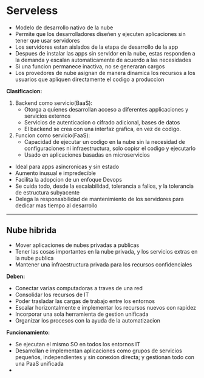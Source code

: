 
# Serveless

- Modelo de desarrollo nativo de la nube
- Permite que los desarrolladores diseñen y ejecuten aplicaciones sin tener que usar servidores
- Los servidores estan aislados de la etapa de desarrollo de la app
- Despues de instalar las apps sin servidor en la nube, estas responden a la demanda y escalan automaticamente de acuerdo a las necesidades
- Si una funcion permanece inactiva, no se generaran cargos
- Los provedores de nube asignan de manera dinamica los recursos a los usuarios que apliquen directamente el codigo a produccion

**Clasificacion:**
1. Backend como servicio(BaaS): 
	- Otorga a quienes desarrollan acceso a diferentes applicaciones y servicios externos
	- Servicios de autenticacion o cifrado adicional, bases de datos
	- El backend se crea con una interfaz grafica, en vez de codigo.
2. Funcion como servicio(FaaS): 
	- Capacidad de ejecutar un codigo en la nube sin la necesidad de configuraciones ni infraestructura, solo copisr el codigo y ejecutarlo
	- Usado en aplicaciones basadas en microservicios

- Ideal para apps asincronicas y sin estado
- Aumento inusual e impredecible
- Facilita la adopcion de un enfoque Devops
- Se cuida todo, desde la escalabilidad, tolerancia a fallos, y la tolerancia de estructura subyacente
- Delega la responsabilidad de mantenimiento de los servidores para dedicar mas tiempo al desarrollo

--- 
## Nube hibrida

- Mover aplicaciones de nubes privadas a publicas
- Tener las cosas importantes en la nube privada, y los servicios extras en la nube publica
- Mantener una infraestructura privada para los recursos confidenciales

**Deben:**
- Conectar varias computadoras a traves de una red
- Consolidar los recursos de IT
- Poder trasladar las cargas de trabajo entre los entornos
- Escalar horizontalmente e implementar los recursos nuevos con rapidez
- Incorporar una sola herramienta de gestion unificada
- Organizar los procesos con la ayuda de la automatizacion

**Funcionamiento:**
- Se ejecutan el mismo SO en todos los entornos IT
- Desarrollan e implementan aplicaciones como grupos de servicios pequeños, independientes y sin conexion directa; y gestionan todo con una PaaS unificada
- 